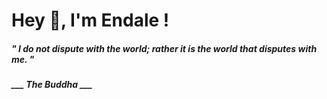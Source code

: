 <h1 title="head"> Hey 👋, I'm Endale !</h1>

**<h5><i>" I do not dispute with the world; rather it is the world that disputes with me. "</i></h5>**

*<b>___ The Buddha ___</b>*
